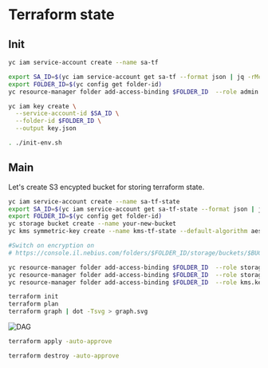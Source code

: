 # Terraform state

## Init

```bash
yc iam service-account create --name sa-tf
```

```bash
export SA_ID=$(yc iam service-account get sa-tf --format json | jq -rMc '.id')
export FOLDER_ID=$(yc config get folder-id)
yc resource-manager folder add-access-binding $FOLDER_ID  --role admin --subject serviceAccount:$SA_ID
```

```bash
yc iam key create \
  --service-account-id $SA_ID \
  --folder-id $FOLDER_ID \
  --output key.json
```

```bash
. ./init-env.sh
```

## Main

Let's create S3 encypted bucket for storing terraform state.

```bash
yc iam service-account create --name sa-tf-state
export SA_ID=$(yc iam service-account get sa-tf-state --format json | jq -rMc '.id')
export FOLDER_ID=$(yc config get folder-id)
yc storage bucket create --name your-new-bucket
yc kms symmetric-key create --name kms-tf-state --default-algorithm aes-256

#Switch on encryption on 
# https://console.il.nebius.com/folders/$FOLDER_ID/storage/buckets/$BUCKET?section=encryption
```

```bash
yc resource-manager folder add-access-binding $FOLDER_ID  --role storage.uploader --subject serviceAccount:$SA_ID 
yc resource-manager folder add-access-binding $FOLDER_ID  --role storage.viewer --subject serviceAccount:$SA_ID 
yc resource-manager folder add-access-binding $FOLDER_ID  --role kms.keys.encrypterDecrypter --subject serviceAccount:$SA_ID 

```


```bash
terraform init
terraform plan
terraform graph | dot -Tsvg > graph.svg
```

![DAG](./graph.svg)

```bash
terraform apply -auto-approve
```

```bash
terraform destroy -auto-approve
```
